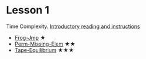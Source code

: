 Lesson 1 
========

Time Complexity. [Introductory reading and instructions](http://codility.com/media/train/1-TimeComplexity.pdf)
- [Frog-Jmp](http://codility.com/demo/take-sample-test/frogjmp) ★
- [Perm-Missing-Elem](http://codility.com/demo/take-sample-test/permmissingelem) ★★
- [Tape-Equilibrium](http://codility.com/demo/take-sample-test/tapeequilibrium) ★★★
